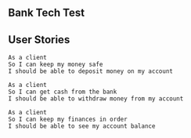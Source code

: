 Bank Tech Test
---

User Stories
---

```
As a client
So I can keep my money safe
I should be able to deposit money on my account
```

```
As a client
So I can get cash from the bank
I should be able to withdraw money from my account
```

```
As a client
So I can keep my finances in order
I should be able to see my account balance
```
